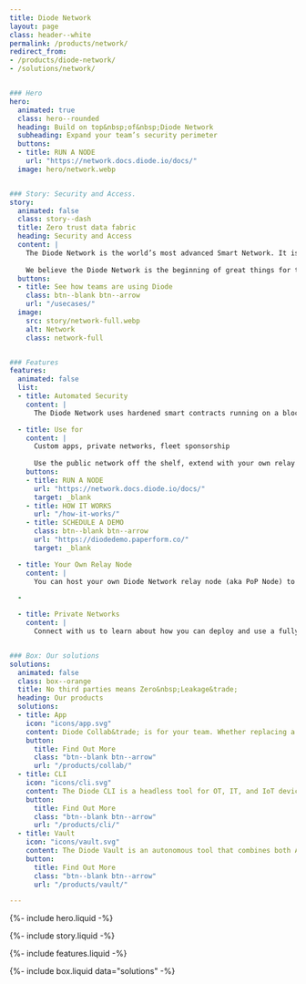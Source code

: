 ```yaml
---
title: Diode Network
layout: page
class: header--white
permalink: /products/network/
redirect_from:
- /products/diode-network/
- /solutions/network/


### Hero
hero:
  animated: true
  class: hero--rounded
  heading: Build on top&nbsp;of&nbsp;Diode Network
  subheading: Expand your team’s security perimeter
  buttons:
  - title: RUN A NODE
    url: "https://network.docs.diode.io/docs/"
  image: hero/network.webp


### Story: Security and Access.
story:
  animated: false
  class: story--dash
  title: Zero trust data fabric
  heading: Security and Access
  content: |
    The Diode Network is the world’s most advanced Smart Network. It is an open-source web3 communications network that combines the highest security with the best accessibility. And it’s available off-the-shelf as a service to the world.
  
    We believe the Diode Network is the beginning of great things for the future of the Internet.
  buttons:
  - title: See how teams are using Diode
    class: btn--blank btn--arrow
    url: "/usecases/"
  image:
    src: story/network-full.webp
    alt: Network
    class: network-full


### Features
features:
  animated: false
  list:
  - title: Automated Security
    content: |
      The Diode Network uses hardened smart contracts running on a blockchain network to automate provisioning and to guarantee security. This means you can use it like a SaaS product and operate your application like an air-gapped security environment.

  - title: Use for
    content: |
      Custom apps, private networks, fleet sponsorship
  
      Use the public network off the shelf, extend with your own relay node, or connect with us about private network options.
    buttons:
    - title: RUN A NODE
      url: "https://network.docs.diode.io/docs/"
      target: _blank
    - title: HOW IT WORKS
      url: "/how-it-works/"
    - title: SCHEDULE A DEMO
      class: btn--blank btn--arrow
      url: "https://diodedemo.paperform.co/"
      target: _blank

  - title: Your Own Relay Node
    content: |
      You can host your own Diode Network relay node (aka PoP Node) to expand the reach of the Diode Network. As a node host, you can also direct your assets to prioritize the use of your own nodes to further isolate your traffic, reduce your cost, and to integrate with enterprise tools.

  -

  - title: Private Networks
    content: |
      Connect with us to learn about how you can deploy and use a fully private Diode Network to enable your Enterprise.


### Box: Our solutions
solutions:
  animated: false
  class: box--orange
  title: No third parties means Zero&nbsp;Leakage&trade;
  heading: Our products
  solutions:
  - title: App
    icon: "icons/app.svg"
    content: Diode Collab&trade; is for your team. Whether replacing a leaky chat app, sharing files E2EE, securing a server dashboard, or deploying advanced OT assets, our app unlocks the power of Diode for people.
    button:
      title: Find Out More
      class: "btn--blank btn--arrow"
      url: "/products/collab/"
  - title: CLI
    icon: "icons/cli.svg"
    content: The Diode CLI is a headless tool for OT, IT, and IoT devices. It can be used stand-alone to secure autonomous systems, and/or in concert with team members using Diode Collab.
    button:
      title: Find Out More
      class: "btn--blank btn--arrow"
      url: "/products/cli/"
  - title: Vault
    icon: "icons/vault.svg"
    content: The Diode Vault is an autonomous tool that combines both App and CLI features in a small box or cloud appliance. 24-7 availability, backup, and geo-access for your team and assets.
    button:
      title: Find Out More
      class: "btn--blank btn--arrow"
      url: "/products/vault/"

---
```


{%- include hero.liquid -%}

{%- include story.liquid -%}

{%- include features.liquid -%}

{%- include box.liquid data="solutions" -%}
